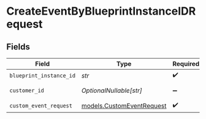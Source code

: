 # CreateEventByBlueprintInstanceIDRequest


## Fields

| Field                                                        | Type                                                         | Required                                                     | Description                                                  |
| ------------------------------------------------------------ | ------------------------------------------------------------ | ------------------------------------------------------------ | ------------------------------------------------------------ |
| `blueprint_instance_id`                                      | *str*                                                        | :heavy_check_mark:                                           | N/A                                                          |
| `customer_id`                                                | *OptionalNullable[str]*                                      | :heavy_minus_sign:                                           | Customer ID                                                  |
| `custom_event_request`                                       | [models.CustomEventRequest](../models/customeventrequest.md) | :heavy_check_mark:                                           | N/A                                                          |